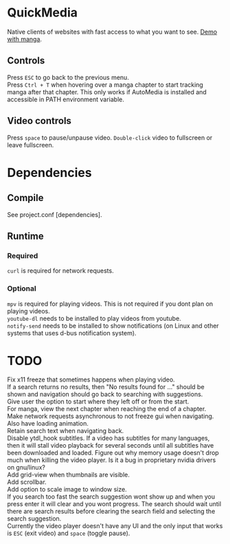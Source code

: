 # QuickMedia
Native clients of websites with fast access to what you want to see. [Demo with manga](https://beta.lbry.tv/quickmedia_manga-2019-08-05_21.20.46/7).
## Controls
Press `ESC` to go back to the previous menu.\
Press `Ctrl + T` when hovering over a manga chapter to start tracking manga after that chapter. This only works if AutoMedia is installed and
accessible in PATH environment variable.
## Video controls
Press `space` to pause/unpause video. `Double-click` video to fullscreen or leave fullscreen.
# Dependencies
## Compile
See project.conf \[dependencies].
## Runtime
### Required
`curl` is required for network requests.
### Optional
`mpv` is required for playing videos. This is not required if you dont plan on playing videos.\
`youtube-dl` needs to be installed to play videos from youtube.\
`notify-send` needs to be installed to show notifications (on Linux and other systems that uses d-bus notification system).
# TODO
Fix x11 freeze that sometimes happens when playing video.\
If a search returns no results, then "No results found for ..." should be shown and navigation should go back to searching with suggestions.\
Give user the option to start where they left off or from the start.\
For manga, view the next chapter when reaching the end of a chapter.\
Make network requests asynchronous to not freeze gui when navigating. Also have loading animation.\
Retain search text when navigating back.\
Disable ytdl_hook subtitles. If a video has subtitles for many languages, then it will stall video playback for several seconds
until all subtitles have been downloaded and loaded.
Figure out why memory usage doesn't drop much when killing the video player. Is it a bug in proprietary nvidia drivers on gnu/linux?\
Add grid-view when thumbnails are visible.\
Add scrollbar.\
Add option to scale image to window size.\
If you search too fast the search suggestion wont show up and when you press enter it will clear and you wont progress.
The search should wait until there are search results before clearing the search field and selecting the search suggestion.\
Currently the video player doesn't have any UI and the only input that works is `ESC` (exit video) and `space` (toggle pause).